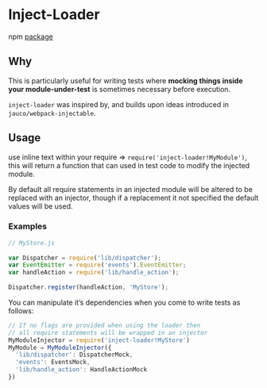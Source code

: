 # Inject-Loader

npm [package](https://www.npmjs.com/package/inject-loader)

## Why
This is particularly useful for writing tests where **mocking things inside your module-under-test** is sometimes necessary before execution.

`inject-loader` was inspired by, and builds upon ideas introduced in `jauco/webpack-injectable`.

## Usage

use inline text within your require => `require('inject-loader!MyModule')`, this will return a function that can used in test code to modify the injected module.

By default all require statements in an injected module will be altered to be replaced with an injector, though if a replacement it not specified the default values will be used.

### Examples

```js
// MyStore.js
 
var Dispatcher = require('lib/dispatcher');
var EventEmitter = require('events').EventEmitter;
var handleAction = require('lib/handle_action');
 
Dispatcher.register(handleAction, 'MyStore');
```

You can manipulate it’s dependencies when you come to write tests as follows:

```js
// If no flags are provided when using the loader then
// all require statements will be wrapped in an injector
MyModuleInjector = require('inject-loader!MyStore')
MyModule = MyModuleInjector({
  'lib/dispatcher': DispatcherMock,
  'events': EventsMock,
  'lib/handle_action': HandleActionMock
})
```